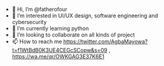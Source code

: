 - 👋 Hi, I’m @fatherofour
- 👀 I’m interested in UI/UX design, software engineering and cybersecurity
- 🌱 I’m currently learning python
- 💞️ I’m looking to collaborate on all kinds of project
- 📫 How to reach me  https://twitter.com/AgbaMayowa?t=f1WtBdB0K3UE4CEGcSCopw&s=09 , https://wa.me/qr/OWKGAG3E37K6E1

<!---
fatherofour/fatherofour is a ✨ special ✨ repository because its `README.md` (this file) appears on your GitHub profile.
You can click the Preview link to take a look at your changes.
--->
